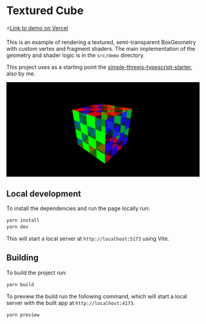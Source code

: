 # Textured Cube

⚡️[Link to demo on Vercel](https://textured-cube-dclt.vercel.app/)

This is an example of rendering a textured, semi-transparent BoxGeometry with custom vertex and fragment shaders. The main implementation of the geometry and shader logic is in the `src/demo` directory.

This project uses as a starting point the [simple-threejs-typescript-starter](https://github.com/mayacoda/simple-threejs-typescript-starter/), also by me.

![Screenshot](./public/img.png)

## Local development

To install the dependencies and run the page locally run:

```bash
yarn install
yarn dev
```

This will start a local server at `http://localhost:5173` using Vite.


## Building

To build the project run:

```bash
yarn build
```

To preview the build run the following command, which will start a local server with the built app at `http://localhost:4173`.

```bash
yarn preview
```
